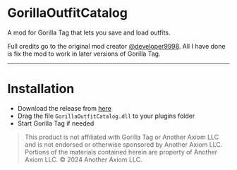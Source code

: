 # GorillaOutfitCatalog
A mod for Gorilla Tag that lets you save and load outfits.

Full credits go to the original mod creator [@developer9998](https://github.com/developer9998). All I have done is fix the mod to work in later versions of Gorilla Tag.

---

# Installation

- Download the release from [here](https://github.com/iiDk-the-actual/GorillaOutfitCatalog/releases/latest)
- Drag the file `GorillaOutfitCatalog.dll` to your plugins folder
- Start Gorilla Tag if needed

> This product is not affiliated with Gorilla Tag or Another Axiom LLC and is not endorsed or otherwise sponsored by Another Axiom LLC. Portions of the materials contained herein are property of Another Axiom LLC. © 2024 Another Axiom LLC.
